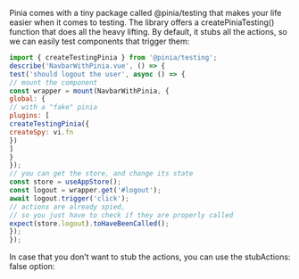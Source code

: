 Pinia comes with a tiny package called @pinia/testing that makes your life easier when it comes to
testing. The library offers a createPiniaTesting() function that does all the heavy lifting. By default,
it stubs all the actions, so we can easily test components that trigger them:

```js
import { createTestingPinia } from '@pinia/testing';
describe('NavbarWithPinia.vue', () => {
test('should logout the user', async () => {
// mount the component
const wrapper = mount(NavbarWithPinia, {
global: {
// with a "fake" pinia
plugins: [
createTestingPinia({
createSpy: vi.fn
})
]
}
});
// you can get the store, and change its state
const store = useAppStore();
const logout = wrapper.get('#logout');
await logout.trigger('click');
// actions are already spied,
// so you just have to check if they are properly called
expect(store.logout).toHaveBeenCalled();
});
});
```

In case that you don’t want to stub the actions, you can use the stubActions: false option:

